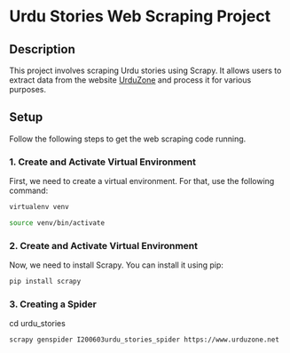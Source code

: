 # Urdu Stories Web Scraping Project

## Description
This project involves scraping Urdu stories using Scrapy. It allows users to extract data from the website [UrduZone](https://www.urduzone.net) and process it for various purposes.

## Setup

Follow the following steps to get the web scraping code running.

### 1. Create and Activate Virtual Environment
First, we need to create a virtual environment. For that, use the following command:
```bash
virtualenv venv
```

```bash
source venv/bin/activate
```

### 2. Create and Activate Virtual Environment
Now, we need to install Scrapy. You can install it using pip:
```bash
pip install scrapy
```

### 3. Creating a Spider
cd urdu_stories

```bash
scrapy genspider I200603urdu_stories_spider https://www.urduzone.net
```